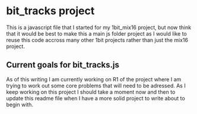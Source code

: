# bit_tracks project

This is a javascript file that I started for my 1bit\_mix16 project, but now think that it would be best to make this a main js folder project as I would like to reuse this code accross many other 1bit projects rather than just the mix16 project.

## Current goals for bit_tracks.js

As of this writing I am currently working on R1 of the project where I am trying to work out some core problems that will need to be adressed. As I keep working on this project I should take a moment now and then to update this readme file when I have a more solid project to write about to begin with.

